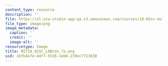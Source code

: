 ```yaml
---
content_type: resource
description: ''
file: https://ol-ocw-studio-app-qa.s3.amazonaws.com/courses/18-02sc-multivariable-calculus-fall-2010/16fb4e7e44f755361eb6239ec7713638_MIT18_02SC_L8Brds_7a.png
file_type: image/png
image_metadata:
  caption: ''
  credit: ''
  image-alt: ''
resourcetype: Image
title: MIT18_02SC_L8Brds_7a.png
uid: 16fb4e7e-44f7-5536-1eb6-239ec7713638
---
```

